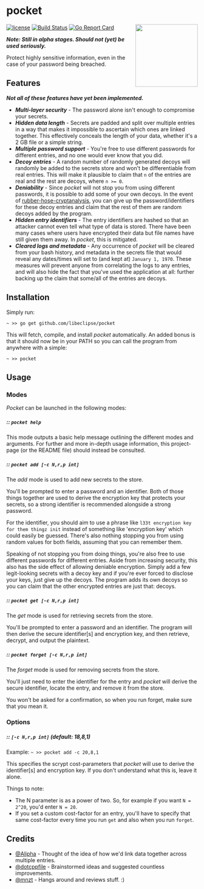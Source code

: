 # pocket

<img align="right" src="https://cdn.rawgit.com/libeclipse/pocket/master/pocket.svg" height="164">

[![license](https://img.shields.io/github/license/libeclipse/pocket.svg)](https://raw.githubusercontent.com/libeclipse/pocket/master/LICENSE) [![Build Status](https://travis-ci.org/libeclipse/pocket.svg?branch=master)](https://travis-ci.org/libeclipse/pocket) [![Go Report Card](https://goreportcard.com/badge/github.com/libeclipse/pocket)](https://goreportcard.com/report/github.com/libeclipse/pocket)

***Note: Still in alpha stages. Should not (yet) be used seriously.***

Protect highly sensitive information, even in the case of your password being breached.

## Features

***Not all of these features have yet been implemented.***

* ***Multi-layer security*** - The password alone isn't enough to compromise your secrets.
* ***Hidden data length*** - Secrets are padded and split over multiple entries in a way that makes it impossible to ascertain which ones are linked together. This effectively conceals the length of your data, whether it's a 2 GB file or a simple string.
* ***Multiple password support*** - You're free to use different passwords for different entries, and no one would ever know that you did.
* ***Decoy entries*** - A random number of randomly generated decoys will randomly be added to the secrets store and won't be differentiable from real entries. This will make it plausible to claim that `n` of the entries are real and the rest are decoys, where `n >= 0`.
* ***Deniability*** - Since *pocket* will not stop you from using different passwords, it is possible to add some of your own decoys. In the event of [rubber-hose-cryptanalysis](https://en.wikipedia.org/wiki/Rubber-hose_cryptanalysis), you can give up the password/identifiers for these decoy entries and claim that the rest of them are random decoys added by the program.
* ***Hidden entry identifiers*** - The entry identifiers are hashed so that an attacker cannot even tell what type of data is stored. There have been many cases where users have encrypted their data but file names have still given them away. In *pocket*, this is mitigated.
* ***Cleared logs and metadata*** - Any occurrence of *pocket* will be cleared from your bash history, and metadata in the secrets file that would reveal any dates/times will set to (and kept at) `January 1, 1970`. These measures will prevent anyone from correlating the logs to any entries, and will also hide the fact that you've used the application at all: further backing up the claim that some/all of the entries are decoys.

## Installation

Simply run:

`~ >> go get github.com/libeclipse/pocket`

This will fetch, compile, and install *pocket* automatically. An added bonus is that it should now be in your PATH so you can call the program from anywhere with a simple:

`~ >> pocket`

## Usage

### Modes

*Pocket* can be launched in the following modes:

##### :: `pocket help`

This mode outputs a basic help message outlining the different modes and arguments. For further and more in-depth usage information, this project-page (or the README file) should instead be consulted.

##### :: `pocket add [-c N,r,p int]`

The *add* mode is used to add new secrets to the store.

You'll be prompted to enter a password and an identifier. Both of those things together are used to derive the encryption key that protects your secrets, so a strong identifier is recommended alongside a strong password.

For the identifier, you should aim to use a phrase like `l33t encryption key for them thingz init` instead of something like 'encryption key' which could easily be guessed. There's also nothing stopping you from using random values for both fields, assuming that you can remember them.

Speaking of not stopping you from doing things, you're also free to use different passwords for different entries. Aside from increasing security, this also has the side effect of allowing deniable encryption. Simply add a few legit-looking secrets with a decoy key and if you're ever forced to disclose your keys, just give up the decoys. The program adds its own decoys so you can claim that the other encrypted entries are just that: decoys.

##### :: `pocket get [-c N,r,p int]`

The *get* mode is used for retrieving secrets from the store.

You'll be prompted to enter a password and an identifier. The program will then derive the secure identifier[s] and encryption key, and then retrieve, decrypt, and output the plaintext.

##### :: `pocket forget [-c N,r,p int]`

The *forget* mode is used for removing secrets from the store.

You'll just need to enter the identifier for the entry and *pocket* will derive the secure identifier, locate the entry, and remove it from the store.

You won't be asked for a confirmation, so when you run forget, make sure that you mean it.

### Options

##### :: `[-c N,r,p int]` (default: 18,8,1)

Example: `~ >> pocket add -c 20,8,1`

This specifies the scrypt cost-parameters that *pocket* will use to derive the identifier[s] and encryption key. If you don't understand what this is, leave it alone.

Things to note:

* The N parameter is as a power of two. So, for example if you want `N = 2^20`, you'd enter `N = 20`.
* If you set a custom cost-factor for an entry, you'll have to specify that same cost-factor every time you run `get` and also when you run `forget`.

## Credits

- [@Alipha](https://github.com/alipha/) - Thought of the idea of how we'd link data together across multiple entries.
- [@dotcppfile](https://twitter.com/dotcppfile) - Brainstormed ideas and suggested countless improvements.
- [@mnzt](https://github.com/mnzt) - Hangs around and reviews stuff. :)
